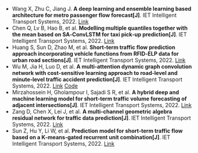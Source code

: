 * Wang X, Zhu C, Jiang J. <b>A deep learning and ensemble learning based architecture for metro passenger flow forecast[J]</b>. IET Intelligent Transport Systems, 2022. [Link](https://ietresearch.onlinelibrary.wiley.com/doi/abs/10.1049/itr2.12274)
* Chen Q, Lv B, Hao B, et al. <b>Modelling multiple quantiles together with the mean based on SA‐ConvLSTM for taxi pick‐up prediction[J]</b>. IET Intelligent Transport Systems, 2022. [Link](https://ietresearch.onlinelibrary.wiley.com/doi/abs/10.1049/itr2.12238)
* Huang S, Sun D, Zhao M, et al. <b>Short‐term traffic flow prediction approach incorporating vehicle functions from RFID‐ELP data for urban road sections[J]</b>. IET Intelligent Transport Systems, 2022. [Link](https://ietresearch.onlinelibrary.wiley.com/doi/abs/10.1049/itr2.12244)
* Wu M, Jia H, Luo D, et al. <b>A multi‐attention dynamic graph convolution network with cost‐sensitive learning approach to road‐level and minute‐level traffic accident prediction[J]</b>. IET Intelligent Transport Systems, 2022. [Link](https://ietresearch.onlinelibrary.wiley.com/doi/abs/10.1049/itr2.12254) [Code](https://github.com/wumingyao/MADGCN.git)
* Mirzahossein H, Gholampour I, Sajadi S R, et al. <b>A hybrid deep and machine learning model for short‐term traffic volume forecasting of adjacent intersections[J]</b>. IET Intelligent Transport Systems, 2022. [Link](https://ietresearch.onlinelibrary.wiley.com/doi/abs/10.1049/itr2.12224)
* Zang D, Chen X, Lei J, et al. <b>A multi‐channel geometric algebra residual network for traffic data prediction[J]</b>. IET Intelligent Transport Systems, 2022. [Link](https://ietresearch.onlinelibrary.wiley.com/doi/abs/10.1049/itr2.12232)
* Sun Z, Hu Y, Li W, et al. <b>Prediction model for short‐term traffic flow based on a K‐means‐gated recurrent unit combination[J]</b>. IET Intelligent Transport Systems, 2022. [Link](https://ietresearch.onlinelibrary.wiley.com/doi/abs/10.1049/itr2.12165)
